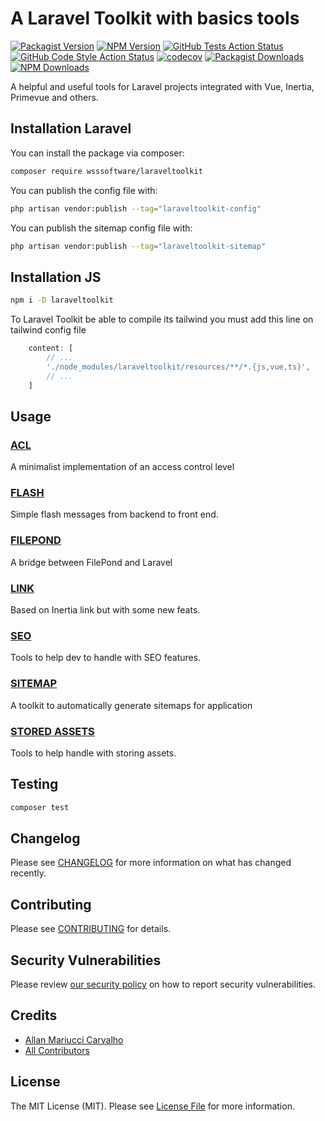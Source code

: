 # A Laravel Toolkit with basics tools

[![Packagist Version](https://img.shields.io/packagist/v/wsssoftware/laraveltoolkit)](https://packagist.org/packages/wsssoftware/laraveltoolkit)
[![NPM Version](https://img.shields.io/npm/v/laraveltoolkit)](https://www.npmjs.com/package/laraveltoolkit)
[![GitHub Tests Action Status](https://img.shields.io/github/actions/workflow/status/wsssoftware/laraveltoolkit/run-tests.yml?branch=main&label=tests&style=flat-square)](https://github.com/wsssoftware/laraveltoolkit/actions?query=workflow%3Arun-tests+branch%3Amain)
[![GitHub Code Style Action Status](https://img.shields.io/github/actions/workflow/status/wsssoftware/laraveltoolkit/fix-php-code-style-issues.yml?branch=main&label=code%20style&style=flat-square)](https://github.com/wsssoftware/laraveltoolkit/actions?query=workflow%3A"Fix+PHP+code+style+issues"+branch%3Amain)
[![codecov](https://codecov.io/gh/wsssoftware/laraveltoolkit/graph/badge.svg?token=nzaXcoyc3q)](https://codecov.io/gh/wsssoftware/laraveltoolkit)
[![Packagist Downloads](https://img.shields.io/packagist/dt/wsssoftware/laraveltoolkit?label=Packagist%20downloads)](https://packagist.org/packages/wsssoftware/laraveltoolkit)
[![NPM Downloads](https://img.shields.io/npm/d18m/laraveltoolkit?label=NPM%20downloads)](https://www.npmjs.com/package/laraveltoolkit)

A helpful and useful tools for Laravel projects integrated with Vue, Inertia, Primevue and others.

## Installation Laravel

You can install the package via composer:

```bash
composer require wsssoftware/laraveltoolkit
```

You can publish the config file with:

```bash
php artisan vendor:publish --tag="laraveltoolkit-config"
```

You can publish the sitemap config file with:

```bash
php artisan vendor:publish --tag="laraveltoolkit-sitemap"
```

## Installation JS

```bash
npm i -D laraveltoolkit
```

To Laravel Toolkit be able to compile its tailwind you must add this line on tailwind config file

```js
    content: [
        // ...
        './node_modules/laraveltoolkit/resources/**/*.{js,vue,ts}',
        // ...
    ]
```

## Usage

### [ACL](docs/ACL.md)
A minimalist implementation of an access control level

### [FLASH](docs/FLASH.md)
Simple flash messages from backend to front end.

### [FILEPOND](docs/FILEPOND.md)
A bridge between FilePond and Laravel

### [LINK](docs/LINK.md)
Based on Inertia link but with some new feats.

### [SEO](docs/SEO.md)
Tools to help dev to handle with SEO features.

### [SITEMAP](docs/SITEMAP.md)
A toolkit to automatically generate sitemaps for application 

### [STORED ASSETS](docs/STORED_ASSETS.md)
Tools to help handle with storing assets. 

## Testing

```bash
composer test
```

## Changelog

Please see [CHANGELOG](CHANGELOG.md) for more information on what has changed recently.

## Contributing

Please see [CONTRIBUTING](CONTRIBUTING.md) for details.

## Security Vulnerabilities

Please review [our security policy](../../security/policy) on how to report security vulnerabilities.

## Credits

- [Allan Mariucci Carvalho](https://github.com/wsssoftware)
- [All Contributors](../../contributors)

## License

The MIT License (MIT). Please see [License File](LICENSE.md) for more information.
